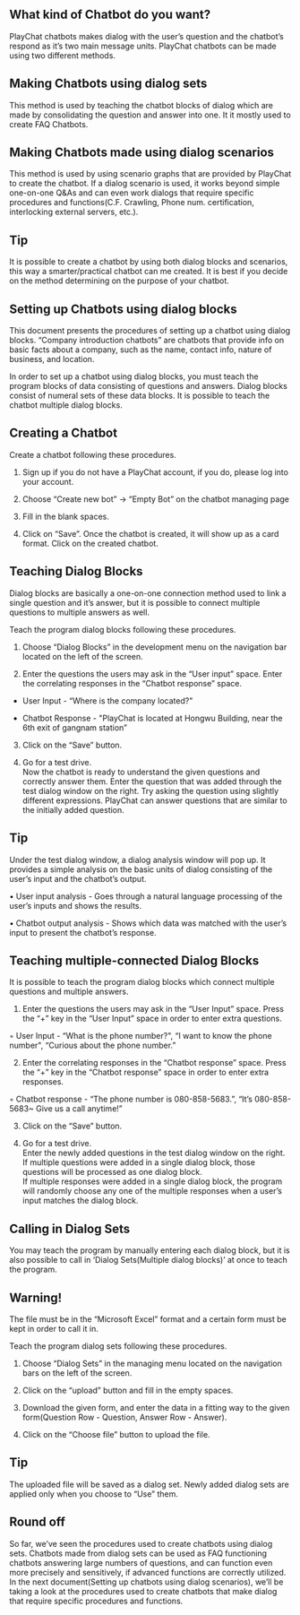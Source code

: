 ## What kind of Chatbot do you want?

PlayChat chatbots makes dialog with the user’s question and the chatbot’s respond as it’s two main message units. PlayChat chatbots can be made using two different methods.

## Making Chatbots using dialog sets

This method is used by teaching the chatbot blocks of dialog which are made by consolidating the question and answer into one. It it mostly used to create FAQ Chatbots.

## Making Chatbots made using dialog scenarios

This method is used by using scenario graphs that are provided by PlayChat to create the chatbot. If a dialog scenario is used, it works beyond simple one-on-one Q&As and can even work dialogs that require specific procedures and functions(C.F. Crawling, Phone num. certification, interlocking external servers, etc.).

## Tip

It is possible to create a chatbot by using both dialog blocks and scenarios, this way a smarter/practical chatbot can me created. It is best if you decide on the method determining on the purpose of your chatbot.

## Setting up Chatbots using dialog blocks

This document presents the procedures of setting up a chatbot using dialog blocks. “Company introduction chatbots” are chatbots that provide info on basic facts about a company, such as the name, contact info, nature of business, and location.

In order to set up a chatbot using dialog blocks, you must teach the program blocks of data consisting of questions and answers. Dialog blocks consist of numeral sets of these data blocks. It is possible to teach the chatbot multiple dialog blocks.

## Creating a Chatbot

Create a chatbot following these procedures.

1. Sign up if you do not have a PlayChat account, if you do, please log into your account.

2. Choose “Create new bot” -> “Empty Bot” on the chatbot managing page

3. Fill in the blank spaces.

4. Click on “Save”. Once the chatbot is created, it will show up as a card format. Click on the created chatbot.

## Teaching Dialog Blocks

Dialog blocks are basically a one-on-one connection method used to link a single question and it’s answer, but it is possible to connect multiple questions to multiple answers as well.

Teach the program dialog blocks following these procedures.

1. Choose “Dialog Blocks” in the development menu on the navigation bar located on the left of the screen.

2. Enter the questions the users may ask in the “User input” space. Enter the correlating responses in the “Chatbot response” space.

* User Input - “Where is the company located?"

* Chatbot Response - "PlayChat is located at Hongwu Building, near the 6th exit of gangnam station”

3. Click on the “Save” button.

4. Go for a test drive.  
Now the chatbot is ready to understand the given questions and correctly answer them. Enter the question that was added through the test dialog window on the right. Try asking the question using slightly different expressions. PlayChat can answer questions that are similar to the initially added question.

## Tip

Under the test dialog window, a dialog analysis window will pop up. It provides a simple analysis on the basic units of dialog consisting of the user’s input and the chatbot’s output.

• User input analysis - Goes through a natural language processing of the user’s inputs and shows the results.

• Chatbot output analysis - Shows which data was matched with the user’s input to present the chatbot’s response.

## Teaching multiple-connected Dialog Blocks

It is possible to teach the program dialog blocks which connect multiple questions and multiple answers.

1. Enter the questions the users may ask in the “User Input” space. Press the “+” key in the “User Input” space in order to enter extra questions.

◦ User Input - “What is the phone number?", “I want to know the phone number", “Curious about the phone number.”

2. Enter the correlating responses in the “Chatbot response” space. Press the “+” key in the “Chatbot response” space in order to enter extra responses.

◦ Chatbot response - “The phone number is 080-858-5683.”, “It’s 080-858-5683~ Give us a call anytime!”

3. Click on the “Save” button.

4. Go for a test drive.  
Enter the newly added questions in the test dialog window on the right. If multiple questions were added in a single dialog block, those questions will be processed as one dialog block.  
If multiple responses were added in a single dialog block, the program will randomly choose any one of the multiple responses when a user’s input matches the dialog block.

## Calling in Dialog Sets

You may teach the program by manually entering each dialog block, but it is also possible to call in ‘Dialog Sets(Multiple dialog blocks)’ at once to teach the program.

## Warning!

The file must be in the “Microsoft Excel” format and a certain form must be kept in order to call it in.

Teach the program dialog sets following these procedures.

1. Choose “Dialog Sets” in the managing menu located on the navigation bars on the left of the screen.

2. Click on the “upload” button and fill in the empty spaces.

3. Download the given form, and enter the data in a fitting way to the given form(Question Row - Question, Answer Row - Answer).

4. Click on the “Choose file” button to upload the file.

## Tip

The uploaded file will be saved as a dialog set. Newly added dialog sets are applied only when you choose to “Use” them.

## Round off

So far, we’ve seen the procedures used to create chatbots using dialog sets. Chatbots made from dialog sets can be used as FAQ functioning chatbots answering large numbers of questions, and can function even more precisely and sensitively, if advanced functions are correctly utilized. In the next document(Setting up chatbots using dialog scenarios), we’ll be taking a look at the procedures used to create chatbots that make dialog that require specific procedures and functions.
